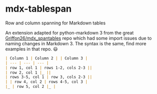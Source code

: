 # mdx-tablespan

Row and column spanning for Markdown tables 

An extension adapted for python-markdown 3 from the great [Griffon26/mdx_spantables](https://github.com/Griffon26/mdx_spantables) repo which had some import issues due to naming changes in Markdown 3. The syntax is the same, find more examples in that repo. :smiley: 

```markdown
| Column 1 | Column 2 | | Column 3 |
| --- | --- | --- |
| row 1, col 1 | rows 1-2, cols 2-3 ||
| row 2, col 1 |_ ||
| rows 3-5, col 1 | row 3, cols 2-3 ||
| | row 4, col 2 | rows 4-5, col 3 |
|_ | row 5, col 2 |_ |
```
